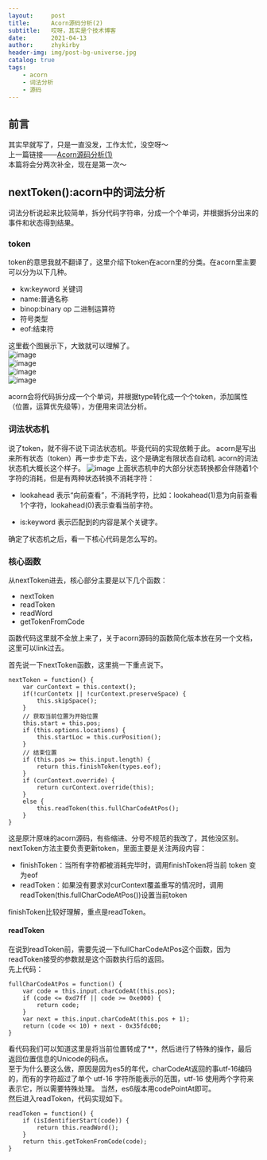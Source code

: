 ```yaml
---
layout:     post
title:      Acorn源码分析(2)
subtitle:   哎呀，其实是个技术博客
date:       2021-04-13
author:     zhykirby
header-img: img/post-bg-universe.jpg
catalog: true
tags:
    - acorn
    - 词法分析
    - 源码
---
```


## 前言

其实早就写了，只是一直没发，工作太忙，没空呀～  
上一篇链接——[Acorn源码分析(1)](https://zhykirby.github.io/2020/11/12/Acorn%E6%BA%90%E7%A0%81%E5%88%86%E6%9E%90(1)/)  
本篇将会分两次补全，现在是第一次～

## nextToken():acorn中的词法分析
词法分析说起来比较简单，拆分代码字符串，分成一个个单词，并根据拆分出来的事件和状态得到结果。

### token
token的意思我就不翻译了，这里介绍下token在acorn里的分类。在acorn里主要可以分为以下几种。

- kw:keyword 关键词
- name:普通名称
- binop:binary op 二进制运算符
- 符号类型
- eof:结束符

这里截个图展示下，大致就可以理解了。  
![image](https://user-images.githubusercontent.com/32432388/114433026-e8cc6680-9bf3-11eb-9682-104c7841d9a3.png)  
![image](https://user-images.githubusercontent.com/32432388/114433048-f08c0b00-9bf3-11eb-9f80-49b88946a0ba.png)  
![image](https://user-images.githubusercontent.com/32432388/114433077-f97cdc80-9bf3-11eb-8840-d376ecd02cc6.png)  
![image](https://user-images.githubusercontent.com/32432388/114433102-00a3ea80-9bf4-11eb-9da5-c873bbe9d183.png)  


acorn会将代码拆分成一个个单词，并根据type转化成一个个token，添加属性（位置，运算优先级等），方便用来词法分析。

### 词法状态机
说了token，就不得不说下词法状态机。毕竟代码的实现依赖于此。
acorn是写出来所有状态（token）再一步步走下去，这个是确定有限状态自动机.
acorn的词法状态机大概长这个样子。
![image](https://user-images.githubusercontent.com/32432388/115984874-c5ce8900-a5db-11eb-8d19-6ed4241bfcd2.png)
上面状态机中的大部分状态转换都会伴随着1个字符的消耗，但是有两种状态转换不消耗字符：  

- lookahead 表示“向前查看”，不消耗字符，比如：lookahead(1)意为向前查看1个字符，lookahead(0)表示查看当前字符。  

- is:keyword 表示匹配到的内容是某个关键字。  

确定了状态机之后，看一下核心代码是怎么写的。

### 核心函数

从nextToken进去，核心部分主要是以下几个函数：

- nextToken
- readToken
- readWord
- getTokenFromCode

函数代码这里就不全放上来了，关于acorn源码的函数简化版本放在另一个文档，这里可以link过去。

首先说一下nextToken函数，这里挑一下重点说下。
```
nextToken = function() {
    var curContext = this.context();
    if(!curContetx || !curContext.preserveSpace) {
        this.skipSpace();
    }
    // 获取当前位置为开始位置
    this.start = this.pos;
    if (this.options.locations) {
        this.startLoc = this.curPosition();
    }
    // 结束位置
    if (this.pos >= this.input.length) {
        return this.finishToken(types.eof);
    }
    if (curContext.override) {
        return curContext.override(this);
    }
    else {
        this.readToken(this.fullCharCodeAtPos();
    }
}
```
这是原汁原味的acorn源码，有些缩进、分号不规范的我改了，其他没区别。  
nextToken方法主要负责更新token，里面主要是关注两段内容：
- finishToken：当所有字符都被消耗完毕时，调用finishToken将当前 token 变为eof
- readToken：如果没有要求对curContext覆盖重写的情况时，调用readToken(this.fullCharCodeAtPos())设置当前token

finishToken比较好理解，重点是readToken。

#### readToken

在说到readToken前，需要先说一下fullCharCodeAtPos这个函数，因为readToken接受的参数就是这个函数执行后的返回。  
先上代码：  
```
fullCharCodeAtPos = function() {
    var code = this.input.charCodeAt(this.pos);
    if (code <= 0xd7ff || code >= 0xe000) {
        return code;
    }
    var next = this.input.charCodeAt(this.pos + 1);
    return (code << 10) + next - 0x35fdc00;
}
```
看代码我们可以知道这里是将当前位置转成了**，然后进行了特殊的操作，最后返回位置信息的Unicode的码点。  
至于为什么要这么做，原因是因为es5的年代，charCodeAt返回的事utf-16编码的，而有的字符超过了单个 utf-16 字符所能表示的范围，utf-16 使用两个字符来表示它，所以需要特殊处理。
当然，es6版本用codePointAt即可。  
然后进入readToken，代码实现如下。  
```
readToken = function() {
    if (isIdentifierStart(code)) {
        return this.readWord();
    }
    return this.getTokenFromCode(code);
}
```
